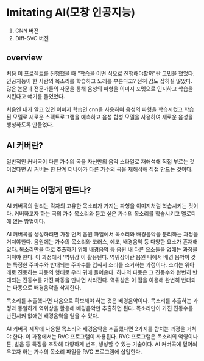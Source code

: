 # Imitating AI(모창 인공지능)

1. CNN 버전
2. Diff-SVC 버전

## overview

처음 이 프로젝트를 진행했을 때 "학습을 어떤 식으로 진행해야할까"란 고민을 했었다. 인공지능이 한 사람의 목소리를 학습하고 노래를 부른다고? 전혀 감도 잡히질 않았다. 많은 논문과 전문가들의 자문을 통해 음성의 파형을 이미지 포멧으로 인지하고 학습을 시킨다고 얘기를 들었었다.

처음엔 내가 알고 있던 이미지 학습인 cnn을 사용하여 음성의 파형을 학습시켰고 학습된 모델로 새로운 스펙트로그램을 예측하고 음성 합성 모델을 사용하여 새로운 음성을 생성하도록 만들었다.

## AI 커버란?

일반적인 커버곡이 다른 가수의 곡을 자신만의 음악 스타일로 재해석해 직접 부르는 것이었다면 AI 커버는 한 단계 더나아가 다른 가수의 곡을 재해석해 직접 만드는 것이다.

## AI 커버는 어떻게 만드나?

AI 커버곡의 원리는 각자의 고유한 목소리가 가지는 파형을 이미지처럼 학습시키는 것이다. 커버하고자 하는 곡의 가수 목소리와 듣고 싶은 가수의 목소리를 학습시키고 멜로디에 얹는 방법이다.

AI 커버곡을 생성하려면 가장 먼저 음원 파일에서 목소리와 배경음악을 분리하는 과정을 거쳐야한다. 음원에는 가수의 목소리와 코러스, 에코, 배경음악 등 다양한 요소가 혼재해 있다. 목소리만을 따로 추출하기 위해 배경음악 등 음원 내 다른 요소들을 없애는 과정을 거쳐야 한다. 이 과정에서 '역위상'이 활용된다. 역위상이란 음원 내에서 배경 음악이 갖는 특정한 주파수와 반대되는 주파수를 입혀서 소리를 소거하는 과정이다. 소리는 위아래로 진동하는 파동의 형태로 우리 귀에 들어온다. 하나의 파동은 그 진동수와 완변히 반대되는 진동수를 가진 파동을 만나면 사라진다. 역위상은 이 점을 이용해 완변히 반대되는 파동으로 배경음악을 삭제한다.

목소리를 추출했다면 다음으로 확보해야 하는 것은 배경음악이다. 목소리를 추출하는 과정과 동일하게 역위상을 활용해 배경음악만 추출하면 된다. 목소리만이 가진 진동수를 반전시켜 없애면 배경음악을 얻을 수 있다.

AI 커버곡 제작에 사용될 목소리와 배경음악을 추출했다면 2가지를 합치는 과정을 거쳐야 한다. 이 과정에서는 RVC 프로그램이 사용된다.
RVC 프로그램은 목소리의 억영이나 톤, 발음 등 특징을 조작해 다양하게 변조, 생성할 수 있는 기술이다. AI 커버곡에 덮어씌우고자 하는 가수의 목소리 파일을 RVC 프로그램에 삽입한다.